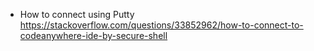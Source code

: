 * How to connect using Putty https://stackoverflow.com/questions/33852962/how-to-connect-to-codeanywhere-ide-by-secure-shell
